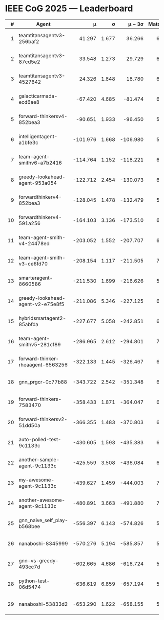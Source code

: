 # IEEE CoG 2025 — Leaderboard

| # | Agent | μ | σ | μ − 3σ | Matches | Updated |
|---:|---|---:|---:|---:|---:|---|
| 1 | teamtitansagentv3-256baf2 | 41.297 | 1.677 | 36.266 | 6846 | 2025-08-19 16:13 |
| 2 | teamtitansagentv3-87cd5e2 | 33.548 | 1.273 | 29.729 | 6992 | 2025-08-19 16:13 |
| 3 | teamtitansagentv3-4527642 | 24.326 | 1.848 | 18.780 | 6474 | 2025-08-19 16:13 |
| 4 | galacticarmada-ecd6ae8 | -67.420 | 4.685 | -81.474 | 6780 | 2025-08-19 16:13 |
| 5 | forward-thinkersv4-852bea3 | -90.651 | 1.933 | -96.450 | 5996 | 2025-08-19 16:13 |
| 6 | intelligentagent-a1bfe3c | -101.976 | 1.668 | -106.980 | 5583 | 2025-08-19 16:13 |
| 7 | team-agent-smithv6-a7b2416 | -114.764 | 1.152 | -118.221 | 6520 | 2025-08-19 16:13 |
| 8 | greedy-lookahead-agent-953a054 | -122.712 | 2.454 | -130.073 | 6534 | 2025-08-19 16:13 |
| 9 | forwardthinkerv4-852bea3 | -128.045 | 1.478 | -132.479 | 5324 | 2025-08-19 16:13 |
| 10 | forwardthinkerv4-591a256 | -164.103 | 3.136 | -173.510 | 6054 | 2025-08-19 16:13 |
| 11 | team-agent-smith-v4-24478ed | -203.052 | 1.552 | -207.707 | 6982 | 2025-08-19 16:13 |
| 12 | team-agent-smith-v3-ce6fd70 | -208.154 | 1.117 | -211.505 | 7322 | 2025-08-19 16:13 |
| 13 | smarteragent-8660586 | -211.530 | 1.699 | -216.626 | 5747 | 2025-08-19 16:13 |
| 14 | greedy-lookahead-agent-v2-e75e8f5 | -211.086 | 5.346 | -227.125 | 6834 | 2025-08-19 16:13 |
| 15 | hybridsmartagent2-85abfda | -227.677 | 5.058 | -242.851 | 6280 | 2025-08-19 16:13 |
| 16 | team-agent-smithv5-281cf89 | -286.965 | 2.612 | -294.801 | 7000 | 2025-08-19 16:13 |
| 17 | forward-thinker-rheaagent-6563256 | -322.133 | 1.445 | -326.467 | 6342 | 2025-08-19 16:13 |
| 18 | gnn_prgcr-0c77b88 | -343.722 | 2.542 | -351.348 | 6350 | 2025-08-19 16:13 |
| 19 | forward-thinkers-7583470 | -358.433 | 1.871 | -364.047 | 6160 | 2025-08-19 16:13 |
| 20 | forward-thinkersv2-51dd50a | -366.355 | 1.483 | -370.803 | 6962 | 2025-08-19 16:13 |
| 21 | auto-polled-test-9c1133c | -430.605 | 1.593 | -435.383 | 6300 | 2025-08-19 16:13 |
| 22 | another-sample-agent-9c1133c | -425.559 | 3.508 | -436.084 | 6500 | 2025-08-19 16:13 |
| 23 | my-awesome-agent-9c1133c | -439.627 | 1.459 | -444.003 | 7100 | 2025-08-19 16:13 |
| 24 | another-awesome-agent-9c1133c | -480.891 | 3.663 | -491.880 | 7220 | 2025-08-19 16:13 |
| 25 | gnn_naive_self_play-b568bee | -556.397 | 6.143 | -574.826 | 5540 | 2025-08-19 16:13 |
| 26 | nanaboshi-8345999 | -570.276 | 5.194 | -585.857 | 5880 | 2025-08-19 16:13 |
| 27 | gnn-vs-greedy-493cc7d | -602.665 | 4.686 | -616.724 | 5580 | 2025-08-19 16:13 |
| 28 | python-test-06d5474 | -636.619 | 6.859 | -657.194 | 5250 | 2025-08-19 16:13 |
| 29 | nanaboshi-53833d2 | -653.290 | 1.622 | -658.155 | 5020 | 2025-08-19 16:13 |
